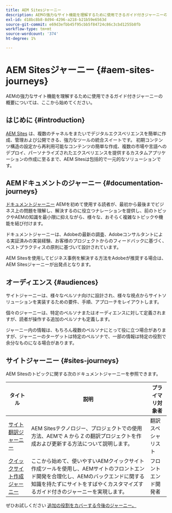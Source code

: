 ```yaml
---
title: AEM Sitesジャーニー
description: AEMの強力なサイト機能を理解するために使用できるガイド付きジャーニーの概要については、ここから始めてください。
exl-id: d18bc8b8-8d94-4296-a218-b21b59e6563d
source-git-commit: e69d3efbb45f95cbb5f84724c86c3cbd1255b8fb
workflow-type: tm+mt
source-wordcount: '374'
ht-degree: 1%

---
```


# AEM Sitesジャーニー {#aem-sites-journeys}

AEMの強力なサイト機能を理解するために使用できるガイド付きジャーニーの概要については、ここから始めてください。

## はじめに {#introduction}

[AEM Sites](https://business.adobe.com/products/experience-manager/sites/aem-sites.html) は、複数のチャネルをまたいでデジタルエクスペリエンスを簡単に作成、管理および公開できる、強力なツールの統合スイートです。 初期コンテンツ構造の設定から再利用可能なコンテンツの簡単な作成、複数の市場や言語へのデプロイ、パーソナライズされたエクスペリエンスを提供するカスタムアプリケーションの作成に至るまで、AEM Sitesは包括的で一元的なソリューションです。

## AEMドキュメントのジャーニー {#documentation-journeys}

[ドキュメントジャーニー](/help/journey-documentation/home.md) AEMを初めて使用する読者が、最初から最後までビジネス上の問題を理解し、解決するのに役立つナレーションを提供し、前のトピックやAEMの知識を最小限に抑えながら、様々な、おそらく複雑なトピックや機能を結び付けます。

ドキュメントジャーニーは、Adobeの最新の調査、Adobeコンサルタントによる実証済みの実装経験、お客様のプロジェクトからのフィードバックに基づく、ベストプラクティスの原則に基づいて設計されています。

AEM Sitesを使用してビジネス事例を解決する方法をAdobeが推奨する場合は、AEM Sitesジャーニーが出発点となります。

## オーディエンス {#audiences}

サイトジャーニーは、様々なペルソナ向けに設計され、様々な視点からサイトソリューションを実装するための要件、手順、アプローチをレイアウトします。

個々のジャーニーは、特定のペルソナまたはオーディエンスに対して定義されますが、読者が操作する追加のペルソナも定義します。

ジャーニー内の情報は、もちろん複数のペルソナにとって役に立つ場合がありますが、ジャーニーのターゲットは特定のペルソナで、一部の情報は特定の役割で余分なものになる場合があります。

## サイトジャーニー {#sites-journeys}

AEM Sitesのトピックに関する次のドキュメントジャーニーを参照できます。

| タイトル | 説明 | プライマリ対象者 |
|---|---|---|
| [サイト翻訳ジャーニー](/help/journey-sites/translation/overview.md) | AEM Sitesテクノロジー、プロジェクトでの使用方法、AEMで A から Z の翻訳プロジェクトを作成および更新する方法について説明します。 | 翻訳スペシャリスト |
| [クイックサイト作成ジャーニー](/help/journey-sites/quick-site/overview.md) | ここから始めて、使いやすいAEMクイックサイト作成ツールを使用し、AEMサイトのフロントエンド開発を合理化し、AEMのバックエンドに関する知識を持たずにサイトをすばやくカスタマイズするガイド付きのジャーニーを実現します。 | フロントエンド開発者 |

ぜひお試しください [追加の役割をカバーする今後のジャーニー。](/help/journey-documentation/home.md#journeys)
